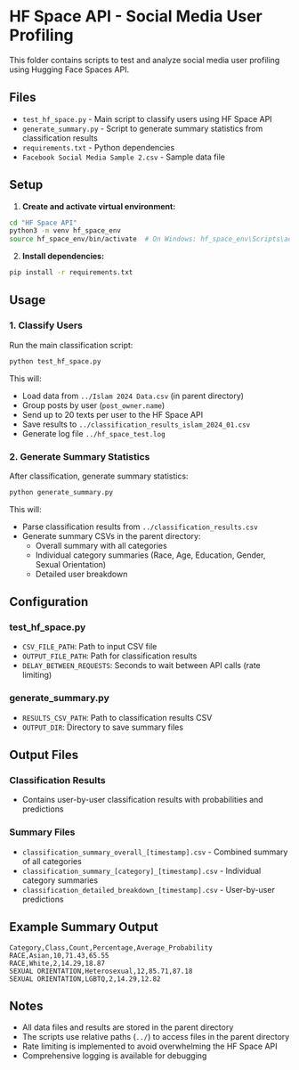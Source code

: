 # HF Space API - Social Media User Profiling

This folder contains scripts to test and analyze social media user profiling using Hugging Face Spaces API.

## Files

- `test_hf_space.py` - Main script to classify users using HF Space API
- `generate_summary.py` - Script to generate summary statistics from classification results
- `requirements.txt` - Python dependencies
- `Facebook Social Media Sample 2.csv` - Sample data file

## Setup

1. **Create and activate virtual environment:**
```bash
cd "HF Space API"
python3 -m venv hf_space_env
source hf_space_env/bin/activate  # On Windows: hf_space_env\Scripts\activate
```

2. **Install dependencies:**
```bash
pip install -r requirements.txt
```

## Usage

### 1. Classify Users

Run the main classification script:
```bash
python test_hf_space.py
```

This will:
- Load data from `../Islam 2024 Data.csv` (in parent directory)
- Group posts by user (`post_owner.name`)
- Send up to 20 texts per user to the HF Space API
- Save results to `../classification_results_islam_2024_01.csv`
- Generate log file `../hf_space_test.log`

### 2. Generate Summary Statistics

After classification, generate summary statistics:
```bash
python generate_summary.py
```

This will:
- Parse classification results from `../classification_results.csv`
- Generate summary CSVs in the parent directory:
  - Overall summary with all categories
  - Individual category summaries (Race, Age, Education, Gender, Sexual Orientation)
  - Detailed user breakdown

## Configuration

### test_hf_space.py
- `CSV_FILE_PATH`: Path to input CSV file
- `OUTPUT_FILE_PATH`: Path for classification results
- `DELAY_BETWEEN_REQUESTS`: Seconds to wait between API calls (rate limiting)

### generate_summary.py
- `RESULTS_CSV_PATH`: Path to classification results CSV
- `OUTPUT_DIR`: Directory to save summary files

## Output Files

### Classification Results
- Contains user-by-user classification results with probabilities and predictions

### Summary Files
- `classification_summary_overall_[timestamp].csv` - Combined summary of all categories
- `classification_summary_[category]_[timestamp].csv` - Individual category summaries
- `classification_detailed_breakdown_[timestamp].csv` - User-by-user predictions

## Example Summary Output

```
Category,Class,Count,Percentage,Average_Probability
RACE,Asian,10,71.43,65.55
RACE,White,2,14.29,18.87
SEXUAL ORIENTATION,Heterosexual,12,85.71,87.18
SEXUAL ORIENTATION,LGBTQ,2,14.29,12.82
```

## Notes

- All data files and results are stored in the parent directory
- The scripts use relative paths (`../`) to access files in the parent directory
- Rate limiting is implemented to avoid overwhelming the HF Space API
- Comprehensive logging is available for debugging
